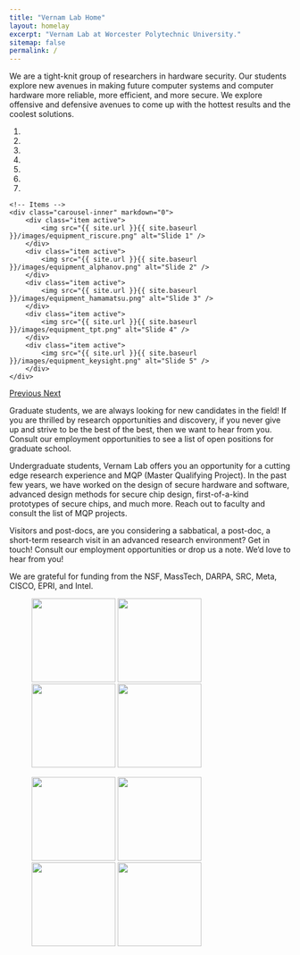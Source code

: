 ```yaml
---
title: "Vernam Lab Home"
layout: homelay
excerpt: "Vernam Lab at Worcester Polytechnic University."
sitemap: false
permalink: /
---
```


We are a tight-knit group of researchers in hardware security. Our
students explore new avenues in making future computer systems and
computer hardware more reliable, more efficient, and more secure. We
explore offensive and defensive avenues to come up with the hottest
results and the coolest solutions.

<div markdown="0" id="carousel" class="carousel slide" data-ride="carousel" data-interval="4000" data-pause="hover" >
    <!-- Menu -->
    <ol class="carousel-indicators">
        <li data-target="#carousel" data-slide-to="0" class="active"></li>
        <li data-target="#carousel" data-slide-to="1"></li>
        <li data-target="#carousel" data-slide-to="2"></li>
        <li data-target="#carousel" data-slide-to="3"></li>
        <li data-target="#carousel" data-slide-to="4"></li>
        <li data-target="#carousel" data-slide-to="5"></li>
        <li data-target="#carousel" data-slide-to="6"></li>
    </ol>

    <!-- Items -->
    <div class="carousel-inner" markdown="0">
        <div class="item active">
            <img src="{{ site.url }}{{ site.baseurl }}/images/equipment_riscure.png" alt="Slide 1" />
        </div>
        <div class="item active">
            <img src="{{ site.url }}{{ site.baseurl }}/images/equipment_alphanov.png" alt="Slide 2" />
        </div>
        <div class="item active">
            <img src="{{ site.url }}{{ site.baseurl }}/images/equipment_hamamatsu.png" alt="Slide 3" />
        </div>
        <div class="item active">
            <img src="{{ site.url }}{{ site.baseurl }}/images/equipment_tpt.png" alt="Slide 4" />
        </div>
        <div class="item active">
            <img src="{{ site.url }}{{ site.baseurl }}/images/equipment_keysight.png" alt="Slide 5" />
        </div>
    </div>
  <a class="left carousel-control" href="#carousel" role="button" data-slide="prev">
    <span class="glyphicon glyphicon-chevron-left" aria-hidden="true"></span>
    <span class="sr-only">Previous</span>
  </a>
  <a class="right carousel-control" href="#carousel" role="button" data-slide="next">
    <span class="glyphicon glyphicon-chevron-right" aria-hidden="true"></span>
    <span class="sr-only">Next</span>
  </a>
</div>


Graduate students, we are always looking for new candidates in the
field! If you are thrilled by research opportunities and discovery, if
you never give up and strive to be the best of the best, then we want
to hear from you. Consult our employment opportunities to see a list
of open positions for graduate school.

Undergraduate students, Vernam Lab offers you an opportunity for a
cutting edge research experience and MQP (Master Qualifying
Project). In the past few years, we have worked on the design of
secure hardware and software, advanced design methods for secure chip
design, first-of-a-kind prototypes of secure chips, and much
more. Reach out to faculty and consult the list of MQP projects.

Visitors and post-docs, are you considering a sabbatical, a post-doc,
a short-term research visit in an advanced research environment? Get
in touch! Consult our employment opportunities or drop us a note. We’d
love to hear from you!

We are grateful for funding from the NSF, MassTech, DARPA, SRC, Meta, CISCO, EPRI, and Intel.

<figure class="fourth">
  <img src="{{ site.url }}{{ site.baseurl }}/images/logo_nsf.png" style="width: 150px">
  <img src="{{ site.url }}{{ site.baseurl }}/images/logo_masstech.png" style="width: 150px">
  <img src="{{ site.url }}{{ site.baseurl }}/images/logo_src.png" style="width: 150px">
  <img src="{{ site.url }}{{ site.baseurl }}/images/logo_cisco.png" style="width: 150px">
</figure>

<figure class="fourth">
  <img src="{{ site.url }}{{ site.baseurl }}/images/logo_darpa.png" style="width: 150px">
  <img src="{{ site.url }}{{ site.baseurl }}/images/logo_intel.png" style="width: 150px">
  <img src="{{ site.url }}{{ site.baseurl }}/images/logo_epri.png" style="width: 150px">
  <img src="{{ site.url }}{{ site.baseurl }}/images/logo_meta.png" style="width: 150px">
</figure>
